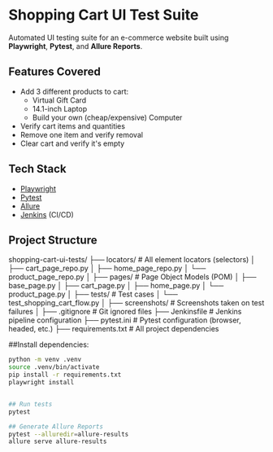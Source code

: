# Shopping Cart UI Test Suite

Automated UI testing suite for an e-commerce website built using **Playwright**, **Pytest**, and **Allure Reports**.

## Features Covered

- Add 3 different products to cart:
  -  Virtual Gift Card
  -  14.1-inch Laptop
  -  Build your own (cheap/expensive) Computer
- Verify cart items and quantities
- Remove one item and verify removal
- Clear cart and verify it's empty

## Tech Stack

- [Playwright](https://playwright.dev/python/)
- [Pytest](https://docs.pytest.org/)
- [Allure](https://docs.qameta.io/allure/)
- [Jenkins](https://www.jenkins.io/) (CI/CD)

##  Project Structure
shopping-cart-ui-tests/
├── locators/                     # All element locators (selectors)
│   ├── cart_page_repo.py
│   ├── home_page_repo.py
│   └── product_page_repo.py
│
├── pages/                        # Page Object Models (POM)
│   ├── base_page.py
│   ├── cart_page.py
│   ├── home_page.py
│   └── product_page.py
│
├── tests/                        # Test cases
│   └── test_shopping_cart_flow.py
│
├── screenshots/                  # Screenshots taken on test failures
│
├── .gitignore                    # Git ignored files
├── Jenkinsfile                   # Jenkins pipeline configuration
├── pytest.ini                    # Pytest configuration (browser, headed, etc.)
├── requirements.txt              # All project dependencies



##Install dependencies:

```bash
python -m venv .venv
source .venv/bin/activate
pip install -r requirements.txt
playwright install


## Run tests
pytest

## Generate Allure Reports
pytest --alluredir=allure-results
allure serve allure-results
